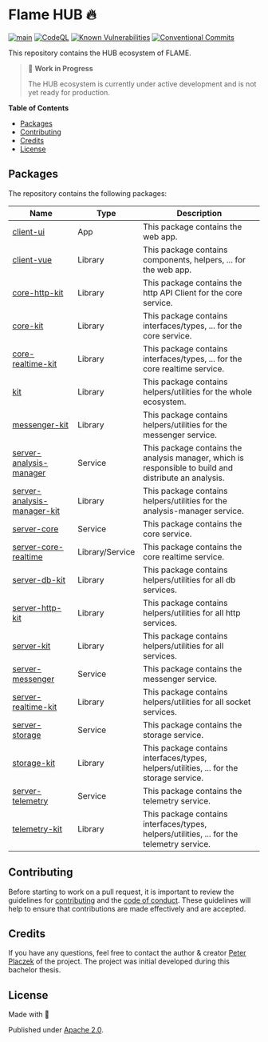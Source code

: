 # Flame HUB 🔥

[![main](https://github.com/PrivateAim/hub/actions/workflows/main.yml/badge.svg)](https://github.com/PrivateAim/hub/actions/workflows/main.yml)
[![CodeQL](https://github.com/PrivateAim/hub/actions/workflows/codeql.yml/badge.svg)](https://github.com/PrivateAim/hub/actions/workflows/codeql.yml)
[![Known Vulnerabilities](https://snyk.io/test/github/PrivateAim/hub/badge.svg)](https://snyk.io/test/github/PrivateAim/hub)
[![Conventional Commits](https://img.shields.io/badge/Conventional%20Commits-1.0.0-%23FE5196?logo=conventionalcommits&logoColor=white)](https://conventionalcommits.org)

This repository contains the HUB ecosystem of FLAME.

> 🚧 **Work in Progress**
>
> The HUB ecosystem is currently under active development and is not yet ready for production.


**Table of Contents**

- [Packages](#packages)
- [Contributing](#contributing)
- [Credits](#credits)
- [License](#license)

## Packages

The repository contains the following packages:

| Name                                                                | Type            | Description                                                                                           |
|---------------------------------------------------------------------|-----------------|-------------------------------------------------------------------------------------------------------|
| [client-ui](packages/client-ui)                                     | App             | This package contains the web app.                                                                    |
| [client-vue](packages/client-vue)                                   | Library         | This package contains components, helpers, ... for the web app.                                       |
| [core-http-kit](packages/core-http-kit)                             | Library         | This package contains the http API Client for the core service.                                       |
| [core-kit](packages/core-kit)                                       | Library         | This package contains interfaces/types, ... for the core service.                                     |
| [core-realtime-kit](packages/core-realtime-kit)                     | Library         | This package contains interfaces/types, ... for the core realtime service.                            |
| [kit](packages/kit)                                                 | Library         | This package contains helpers/utilities for the whole ecosystem.                                      |
| [messenger-kit](packages/messenger-kit)                             | Library         | This package contains helpers/utilities for the messenger service.                                    |
| [server-analysis-manager](packages/server-analysis-manager)         | Service         | This package contains the analysis manager, which is responsible to build and distribute an analysis. |
| [server-analysis-manager-kit](packages/server-analysis-manager-kit) | Library         | This package contains helpers/utilities for the analysis-manager service.                             |
| [server-core](packages/server-core)                                 | Service         | This package contains the core service.                                                               |
| [server-core-realtime](packages/server-core-realtime)               | Library/Service | This package contains the core realtime service.                                                      |
| [server-db-kit](packages/server-db-kit)                             | Library         | This package contains helpers/utilities for all db services.                                          |
| [server-http-kit](packages/server-http-kit)                         | Library         | This package contains helpers/utilities for all http services.                                        |
| [server-kit](packages/server-kit)                                   | Library         | This package contains helpers/utilities for all services.                                             |
| [server-messenger](packages/server-realtime-kit)                    | Service         | This package contains the messenger service.                                                          |
| [server-realtime-kit](packages/server-realtime-kit)                 | Library         | This package contains helpers/utilities for all socket services.                                      |
| [server-storage](packages/server-storage)                           | Service         | This package contains the storage service.                                                            |
| [storage-kit](packages/storage-kit)                                 | Library         | This package contains interfaces/types, helpers/utilities, ... for the storage service.               |
| [server-telemetry](packages/server-telemetry)                       | Service         | This package contains the telemetry service.                                                          |
| [telemetry-kit](packages/telemetry-kit)                             | Library         | This package contains interfaces/types, helpers/utilities, ... for the telemetry service.             |
## Contributing

Before starting to work on a pull request, it is important to review the guidelines for
[contributing](./CONTRIBUTING.md) and the [code of conduct](./CODE_OF_CONDUCT.md).
These guidelines will help to ensure that contributions are made effectively and are accepted.

## Credits
If you have any questions, feel free to contact the author & creator [Peter Placzek](https://github.com/tada5hi)  of the project.
The project was initial developed during this bachelor thesis.

## License

Made with 💚

Published under [Apache 2.0](./LICENSE).
